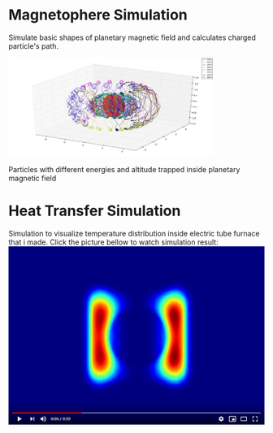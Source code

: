 # Magnetophere Simulation
Simulate basic shapes of planetary magnetic field and calculates charged particle's path. 

<img src="https://github.com/Schildsladder/Physics-Simulation/blob/master/Magnetosphere/b.jpg" width="80%">

Particles with different energies and altitude trapped inside planetary magnetic field

# Heat Transfer Simulation
Simulation to visualize temperature distribution inside electric tube furnace that i made.
Click the picture bellow to watch simulation result:
[![Heat Transfer Simulation](https://github.com/Schildsladder/Physics-Simulation/blob/master/Heat%20transfer/heat.jpg)](https://www.youtube.com/watch?v=KfE2V7brmXw "Heat Transfer Simulation")
